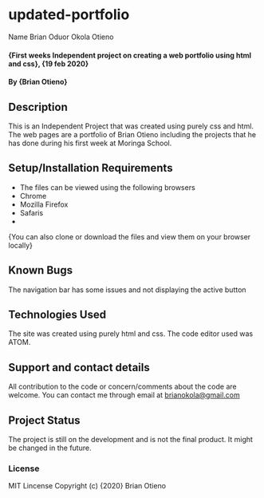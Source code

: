 # updated-portfolio

Name
Brian Oduor Okola Otieno

#### {First weeks Independent project on creating a web portfolio using html and css}, {19 feb 2020}
#### By **{Brian Otieno}**
## Description
This is an Independent Project that was created using purely css and html. The web pages are a portfolio of Brian Otieno including the projects that he has done during his first week at Moringa School.

## Setup/Installation Requirements
* The files can be viewed using the following browsers
* Chrome
* Mozilla Firefox
* Safaris
* 
{You can also clone or download the files and view them on your browser locally}

## Known Bugs
The navigation bar has some issues and not displaying the active button

## Technologies Used
The site was created using purely html and css.
The code editor used was ATOM.

## Support and contact details
All contribution to the code or concern/comments about the code are welcome. You can contact me through email at brianokola@gmail.com 

## Project Status 
The project is still on the development and is not the final product. It might be changed in the future.

### License

 MIT Lincense   Copyright (c) {2020} Brian Otieno
